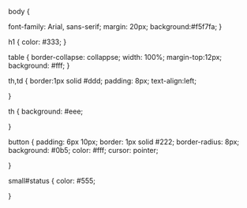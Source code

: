 body {

 font-family: Arial, sans-serif;
 margin: 20px;
 background:#f5f7fa;
}


h1 {
  color: #333;
}


table {
 border-collapse: collappse;
 width: 100%;
 margin-top:12px;
 background: #fff;
}

th,td {
 border:1px solid #ddd;
 padding: 8px;
text-align:left;
  
}

th {
  background: #eee;
  
}


button {
  padding: 6px 10px;
  border: 1px solid #222;
  border-radius: 8px;
  background: #0b5;
  color: #fff;
  cursor: pointer;

}

small#status {
  color: #555;
 
}
